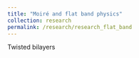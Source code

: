 ```yaml
---
title: "Moiré and flat band physics"
collection: research
permalink: /research/research_flat_band
---
```

Twisted bilayers